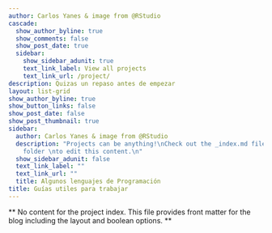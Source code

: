 ```yaml
---
author: Carlos Yanes & image from @RStudio
cascade:
  show_author_byline: true
  show_comments: false
  show_post_date: true
  sidebar:
    show_sidebar_adunit: true
    text_link_label: View all projects
    text_link_url: /project/
description: Quizas un repaso antes de empezar
layout: list-grid
show_author_byline: true
show_button_links: false
show_post_date: false
show_post_thumbnail: true
sidebar:
  author: Carlos Yanes & image from @RStudio
  description: "Projects can be anything!\nCheck out the _index.md file in the /project
    folder \nto edit this content.\n"
  show_sidebar_adunit: false
  text_link_label: ""
  text_link_url: ""
  title: Algunos lenguajes de Programación
title: Guías utiles para trabajar
---
```


** No content for the project index. This file provides front matter for the blog including the layout and boolean options. **
